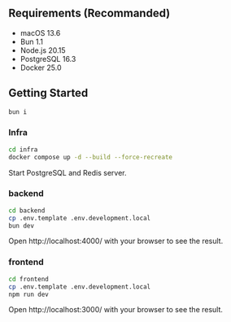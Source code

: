 ## Requirements (Recommanded)

- macOS 13.6
- Bun 1.1
- Node.js 20.15
- PostgreSQL 16.3
- Docker 25.0

## Getting Started

```bash
bun i
```

### Infra

```bash
cd infra
docker compose up -d --build --force-recreate
```

Start PostgreSQL and Redis server.

### backend

```bash
cd backend
cp .env.template .env.development.local
bun dev
```

Open http://localhost:4000/ with your browser to see the result.

### frontend

```bash
cd frontend
cp .env.template .env.development.local
npm run dev
```

Open http://localhost:3000/ with your browser to see the result.
